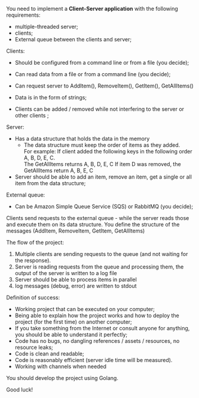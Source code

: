You need to implement a **Client-Server application** with the following requirements:
* multiple-threaded server;
* clients;
* External queue between the clients and server;

Clients:
* Should be configured from a command line or from a file (you decide);
* Can read data from a file or from a command line (you decide);
* Can request server to AddItem(), RemoveItem(), GetItem(), GetAllItems()
* Data is in the form of strings;

* Clients can be added / removed while not interfering to the server or other clients ;

Server:
* Has a data structure that holds the data in the memory
    - The data structure must keep the order of items as they added.  
    For example: If client added the following keys in the following order A, B, D, E, C.  
    The GetAllItems returns A, B, D, E, C
            If item D was removed, the GetAllItems return A, B, E, C
* Server should be able to add an item, remove an item, get a single or all item from the data structure;

External queue:
* Can be Amazon Simple Queue Service (SQS) or RabbitMQ (you decide);


Clients send requests to the external queue - while the server reads those and execute them on its data structure. You define the structure of the messages (AddItem, RemoveItem, GetItem, GetAllItems)


The flow of the project:
1. Multiple clients are sending requests to the queue (and not waiting for the response).
2. Server is reading requests from the queue and processing them, the output of the server is written to a log file
3. Server should be able to process items in parallel
4. log messages (debug, error) are written to stdout

    
Definition of success:
* Working project that can be executed on your computer;
* Being able to explain how the project works and how to deploy the project (for the first time) on another computer;
* If you take something from the Internet or consult anyone for anything, you should be able to understand it perfectly;
* Code has no bugs, no dangling references / assets / resources, no resource leaks;
* Code is clean and readable;
* Code is reasonably efficient (server idle time will be measured).
* Working with channels when needed


You should develop the project using Golang.

Good luck!